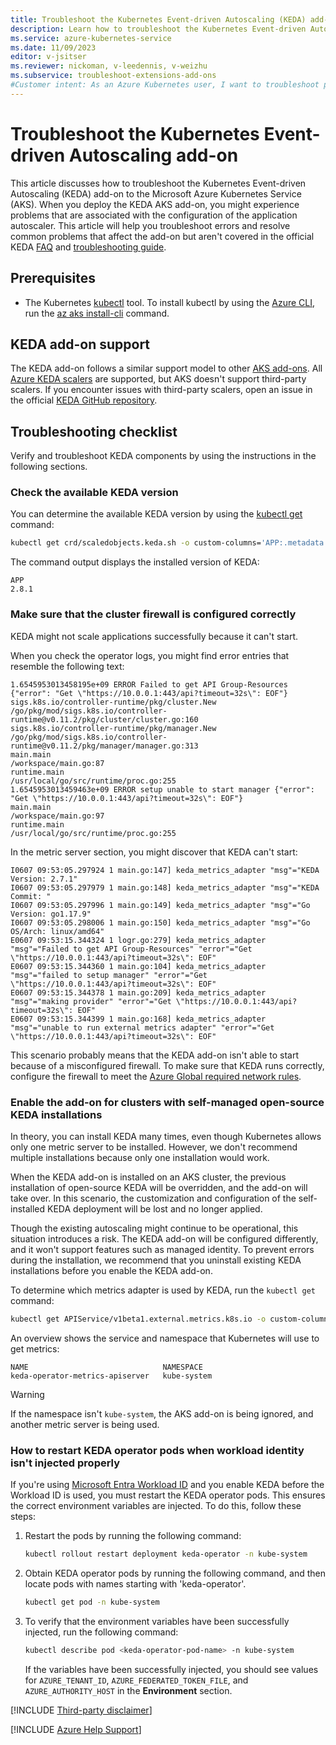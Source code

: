 ```yaml
---
title: Troubleshoot the Kubernetes Event-driven Autoscaling (KEDA) add-on
description: Learn how to troubleshoot the Kubernetes Event-driven Autoscaling (KEDA) add-on to the Azure Kubernetes Service (AKS).
ms.service: azure-kubernetes-service
ms.date: 11/09/2023
editor: v-jsitser
ms.reviewer: nickoman, v-leedennis, v-weizhu
ms.subservice: troubleshoot-extensions-add-ons
#Customer intent: As an Azure Kubernetes user, I want to troubleshoot problems that involve the Kubernetes Event-driven Autoscaling (KEDA) add-on so that I can successfully use event-driven autoscaling on Azure Kubernetes Service (AKS).
---
```


# Troubleshoot the Kubernetes Event-driven Autoscaling add-on

This article discusses how to troubleshoot the Kubernetes Event-driven Autoscaling (KEDA) add-on to the Microsoft Azure Kubernetes Service (AKS). When you deploy the KEDA AKS add-on, you might experience problems that are associated with the configuration of the application autoscaler. This article will help you troubleshoot errors and resolve common problems that affect the add-on but aren't covered in the official KEDA [FAQ][keda-faq] and [troubleshooting guide][keda-troubleshooting].

## Prerequisites

- The Kubernetes [kubectl](https://kubernetes.io/docs/reference/kubectl/overview/) tool. To install kubectl by using the [Azure CLI](/cli/azure/install-azure-cli), run the [az aks install-cli](/cli/azure/aks#az-aks-install-cli) command.

## KEDA add-on support

The KEDA add-on follows a similar support model to other [AKS add-ons](/azure/aks/integrations). All [Azure KEDA scalers](https://keda.sh/docs/scalers/) are supported, but AKS doesn't support third-party scalers. If you encounter issues with third-party scalers, open an issue in the official [KEDA GitHub repository](https://github.com/kedacore/keda).

## Troubleshooting checklist

Verify and troubleshoot KEDA components by using the instructions in the following sections.

### Check the available KEDA version

You can determine the available KEDA version by using the [kubectl get](https://kubernetes.io/docs/reference/generated/kubectl/kubectl-commands#get) command:

```bash
kubectl get crd/scaledobjects.keda.sh -o custom-columns='APP:.metadata.labels.app\.kubernetes\.io/version'
```

The command output displays the installed version of KEDA:

```output
APP
2.8.1
```

### Make sure that the cluster firewall is configured correctly

KEDA might not scale applications successfully because it can't start.

When you check the operator logs, you might find error entries that resemble the following text:

```output
1.6545953013458195e+09 ERROR Failed to get API Group-Resources {"error": "Get \"https://10.0.0.1:443/api?timeout=32s\": EOF"}
sigs.k8s.io/controller-runtime/pkg/cluster.New
/go/pkg/mod/sigs.k8s.io/controller-runtime@v0.11.2/pkg/cluster/cluster.go:160
sigs.k8s.io/controller-runtime/pkg/manager.New
/go/pkg/mod/sigs.k8s.io/controller-runtime@v0.11.2/pkg/manager/manager.go:313
main.main
/workspace/main.go:87
runtime.main
/usr/local/go/src/runtime/proc.go:255
1.6545953013459463e+09 ERROR setup unable to start manager {"error": "Get \"https://10.0.0.1:443/api?timeout=32s\": EOF"}
main.main
/workspace/main.go:97
runtime.main
/usr/local/go/src/runtime/proc.go:255
```

In the metric server section, you might discover that KEDA can't start:

```output
I0607 09:53:05.297924 1 main.go:147] keda_metrics_adapter "msg"="KEDA Version: 2.7.1"
I0607 09:53:05.297979 1 main.go:148] keda_metrics_adapter "msg"="KEDA Commit: "
I0607 09:53:05.297996 1 main.go:149] keda_metrics_adapter "msg"="Go Version: go1.17.9"
I0607 09:53:05.298006 1 main.go:150] keda_metrics_adapter "msg"="Go OS/Arch: linux/amd64"
E0607 09:53:15.344324 1 logr.go:279] keda_metrics_adapter "msg"="Failed to get API Group-Resources" "error"="Get \"https://10.0.0.1:443/api?timeout=32s\": EOF"
E0607 09:53:15.344360 1 main.go:104] keda_metrics_adapter "msg"="failed to setup manager" "error"="Get \"https://10.0.0.1:443/api?timeout=32s\": EOF"
E0607 09:53:15.344378 1 main.go:209] keda_metrics_adapter "msg"="making provider" "error"="Get \"https://10.0.0.1:443/api?timeout=32s\": EOF"
E0607 09:53:15.344399 1 main.go:168] keda_metrics_adapter "msg"="unable to run external metrics adapter" "error"="Get \"https://10.0.0.1:443/api?timeout=32s\": EOF"
```

This scenario probably means that the KEDA add-on isn't able to start because of a misconfigured firewall. To make sure that KEDA runs correctly, configure the firewall to meet the [Azure Global required network rules][aks-firewall-requirements].

### Enable the add-on for clusters with self-managed open-source KEDA installations

In theory, you can install KEDA many times, even though Kubernetes allows only one metric server to be installed. However, we don't recommend multiple installations because only one installation would work.

When the KEDA add-on is installed on an AKS cluster, the previous installation of open-source KEDA will be overridden, and the add-on will take over. In this scenario, the customization and configuration of the self-installed KEDA deployment will be lost and no longer applied.

Though the existing autoscaling might continue to be operational, this situation introduces a risk. The KEDA add-on will be configured differently, and it won't support features such as managed identity. To prevent errors during the installation, we recommend that you uninstall existing KEDA installations before you enable the KEDA add-on.

To determine which metrics adapter is used by KEDA, run the `kubectl get` command:

```bash
kubectl get APIService/v1beta1.external.metrics.k8s.io -o custom-columns='NAME:.spec.service.name,NAMESPACE:.spec.service.namespace'
```

An overview shows the service and namespace that Kubernetes will use to get metrics:

```output
NAME                              NAMESPACE
keda-operator-metrics-apiserver   kube-system
```

> [!WARNING]
> If the namespace isn't `kube-system`, the AKS add-on is being ignored, and another metric server is being used.

### How to restart KEDA operator pods when workload identity isn't injected properly

If you're using [Microsoft Entra Workload ID](/azure/aks/workload-identity-overview) and you enable KEDA before the Workload ID is used, you must restart the KEDA operator pods. This ensures the correct environment variables are injected. To do this, follow these steps:

1. Restart the pods by running the following command:

     ```bash
     kubectl rollout restart deployment keda-operator -n kube-system
     ```

2. Obtain KEDA operator pods by running the following command, and then locate pods with names starting with 'keda-operator'.

     ```bash
    kubectl get pod -n kube-system
     ```

3. To verify that the environment variables have been successfully injected, run the following command:

     ```bash
    kubectl describe pod <keda-operator-pod-name> -n kube-system
     ```
     If the variables have been successfully injected, you should see values for `AZURE_TENANT_ID`, `AZURE_FEDERATED_TOKEN_FILE`, and `AZURE_AUTHORITY_HOST` in the **Environment** section.

[!INCLUDE [Third-party disclaimer](../../includes/third-party-disclaimer.md)]

[!INCLUDE [Azure Help Support](../../includes/azure-help-support.md)]

[aks-firewall-requirements]: /azure/aks/limit-egress-traffic#azure-global-required-network-rules
[keda-troubleshooting]: https://keda.sh/docs/latest/troubleshooting/
[keda-faq]: https://keda.sh/docs/latest/faq/